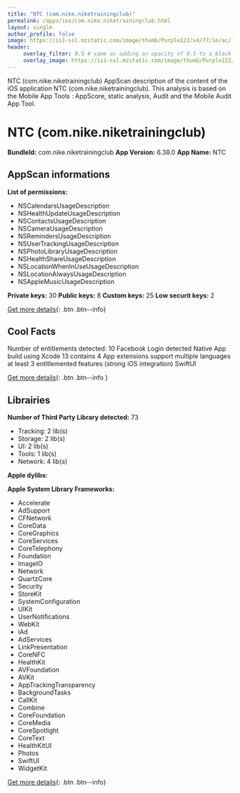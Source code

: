 ```yaml
---
title: "NTC (com.nike.niketrainingclub)"
permalink: /apps/ios/com.nike.niketrainingclub.html
layout: single
author_profile: false
image: https://is1-ssl.mzstatic.com/image/thumb/Purple122/v4/77/1e/ac/771eac6f-1192-2c85-c0cb-0b0d9df59bbe/AppIcon-1x_U007emarketing-0-5-0-85-220.png/512x512bb.jpg
header: 
     overlay_filter: 0.5 # same as adding an opacity of 0.5 to a black background
     overlay_image: https://is1-ssl.mzstatic.com/image/thumb/Purple122/v4/77/1e/ac/771eac6f-1192-2c85-c0cb-0b0d9df59bbe/AppIcon-1x_U007emarketing-0-5-0-85-220.png/512x512bb.jpg
---
```

NTC (com.nike.niketrainingclub) AppScan description of the content of the iOS application NTC (com.nike.niketrainingclub). This analysis is based on the Mobile App Tools : AppScore, static analysis, Audit and the Mobile Audit App Tool.

# NTC (com.nike.niketrainingclub)

**BundleId:** com.nike.niketrainingclub
**App Version:** 6.38.0
**App Name:** NTC


## AppScan informations 

**List of permissions:** 
- NSCalendarsUsageDescription
- NSHealthUpdateUsageDescription
- NSContactsUsageDescription
- NSCameraUsageDescription
- NSRemindersUsageDescription
- NSUserTrackingUsageDescription
- NSPhotoLibraryUsageDescription
- NSHealthShareUsageDescription
- NSLocationWhenInUseUsageDescription
- NSLocationAlwaysUsageDescription
- NSAppleMusicUsageDescription
  
  
**Private keys:** 30
**Public keys:** 8
**Custom keys:** 25
**Low securit keys:** 2
  
[Get more details](/pricing.html){: .btn .btn--info}

## Cool Facts

Number of entitlements detected: 10
Facebook Login detected
Native App
build using Xcode 13
contains 4 App extensions
support multiple languages
at least 3 entitlemented features (strong iOS integration)
SwiftUI
  
[Get more details](/pricing.html){: .btn .btn--info }

## Librairies 
**Number of Third Party Library detected:** 73
- Tracking: 2 lib(s)
- Storage: 2 lib(s)
- UI: 2 lib(s)
- Tools: 1 lib(s)
- Network: 4 lib(s)


**Apple dylibs:**


**Apple System Library Frameworks:**
- Accelerate
- AdSupport
- CFNetwork
- CoreData
- CoreGraphics
- CoreServices
- CoreTelephony
- Foundation
- ImageIO
- Network
- QuartzCore
- Security
- StoreKit
- SystemConfiguration
- UIKit
- UserNotifications
- WebKit
- iAd
- AdServices
- LinkPresentation
- CoreNFC
- HealthKit
- AVFoundation
- AVKit
- AppTrackingTransparency
- BackgroundTasks
- CallKit
- Combine
- CoreFoundation
- CoreMedia
- CoreSpotlight
- CoreText
- HealthKitUI
- Photos
- SwiftUI
- WidgetKit


  
[Get more details](/pricing.html){: .btn .btn--info}

